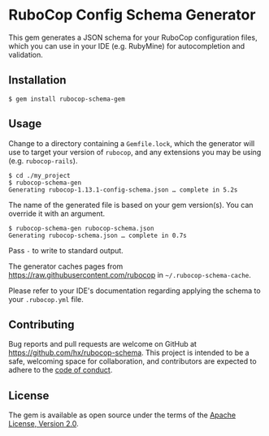 # RuboCop Config Schema Generator

This gem generates a JSON schema for your RuboCop configuration files, which you can use in your IDE (e.g. RubyMine) for autocompletion and validation.

## Installation

    $ gem install rubocop-schema-gem

## Usage

Change to a directory containing a `Gemfile.lock`, which the generator will use to target your version of `rubocop`, and any extensions you may be using (e.g. `rubocop-rails`).

```
$ cd ./my_project
$ rubocop-schema-gen
Generating rubocop-1.13.1-config-schema.json … complete in 5.2s
```

The name of the generated file is based on your gem version(s). You can override it with an argument.

```
$ rubocop-schema-gen rubocop-schema.json
Generating rubocop-schema.json … complete in 0.7s
```

Pass `-` to write to standard output.

The generator caches pages from https://raw.githubusercontent.com/rubocop in `~/.rubocop-schema-cache`.

Please refer to your IDE's documentation regarding applying the schema to your `.rubocop.yml` file.

## Contributing

Bug reports and pull requests are welcome on GitHub at https://github.com/hx/rubocop-schema. This project is intended to be a safe, welcoming space for collaboration, and contributors are expected to adhere to the [code of conduct](https://github.com/hx/rubocop-schema/blob/master/CODE_OF_CONDUCT.md).


## License

The gem is available as open source under the terms of the [Apache License, Version 2.0](http://www.apache.org/licenses/LICENSE-2.0).
